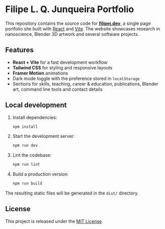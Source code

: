# Filipe L. Q. Junqueira Portfolio

This repository contains the source code for **[filipej.dev](https://filipej.dev)**, a single page portfolio site built with [React](https://react.dev/) and [Vite](https://vitejs.dev/). The website showcases research in nanoscience, Blender 3D artwork and several software projects.

## Features

- **React + Vite** for a fast development workflow
- **Tailwind CSS** for styling and responsive layouts
- **Framer Motion** animations
- Dark mode toggle with the preference stored in `localStorage`
- Sections for skills, teaching, career & education, publications, Blender art, command line tools and contact details

## Local development

1. Install dependencies:
   ```bash
   npm install
   ```
2. Start the development server:
   ```bash
   npm run dev
   ```
3. Lint the codebase:
   ```bash
   npm run lint
   ```
4. Build a production version:
   ```bash
   npm run build
   ```

The resulting static files will be generated in the `dist/` directory.


## License

This project is released under the [MIT License](LICENSE).
